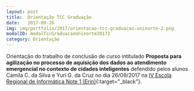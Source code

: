 ```yaml
---
layout: post
title:  Orientação TCC Graduação
date:   2017-09-26
img: img/portfolio/2017/orientacao-tcc-graduacao-uninorte-2.png
modalID: modalTccGraduacaoUninorte20172
category: Orientação
---
```


Orientação do trabalho de conclusão de curso intitulado **Proposta para agilização no processo de aquisição dos dados ao atendimento emergencial no contexto de cidades inteligentes** defendido pelos alunos Camila C. da Silva
e Yuri G. da Cruz no dia 26/09/2017 na [IV Escola Regional de Informática Note 1 (Erin)][erin]{:target="_black"}. 

[erin]: http://erin2017.eventos.inf.br/
